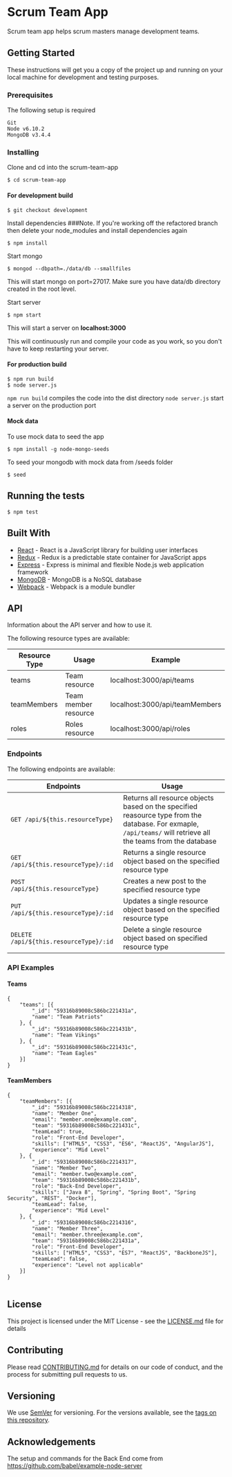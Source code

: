 # Scrum Team App

Scrum team app helps scrum masters manage development teams.

## Getting Started

These instructions will get you a copy of the project up and running on your local machine for development and testing purposes.

### Prerequisites

The following setup is required

```
Git
Node v6.10.2
MongoDB v3.4.4
```

### Installing

Clone and cd into the scrum-team-app

```
$ cd scrum-team-app
```

#### For development build

```
$ git checkout development
```

Install dependencies 
###Note. If you're working off the refactored branch then delete your node_modules and install dependencies again

```
$ npm install
```


    
Start mongo

```
$ mongod --dbpath=./data/db --smallfiles
```

This will start mongo on port=27017. Make sure you have data/db directory created in the root level.

Start server

```
$ npm start
```
This will start a server on **localhost:3000**

This will continuously run and compile your code as you work, so you don't have to keep restarting your server.


#### For production build
```
$ npm run build
$ node server.js
```
`npm run build` compiles the code into the dist directory
`node server.js` start a server on the production port

#### Mock data

To use mock data to seed the app
```
$ npm install -g node-mongo-seeds
```

To seed your mongodb with mock data from /seeds folder
```
$ seed
```

## Running the tests

```
$ npm test
```

## Built With

* [React](https://github.com/facebook/react) - React is a JavaScript library for building user interfaces
* [Redux](https://github.com/reactjs/redux) - Redux is a predictable state container for JavaScript apps
* [Express](https://expressjs.com/) - Express is minimal and flexible Node.js web application framework
* [MongoDB](https://www.mongodb.com/) - MongoDB is a NoSQL database
* [Webpack](https://github.com/webpack/webpack) - Webpack is a module bundler


## API

Information about the API server and how to use it.

The following resource types are available:

| Resource Type   | Usage          | Example       |
|-----------------|----------------|----------------
| teams | Team resource | localhost:3000/api/teams |
| teamMembers | Team member resource | localhost:3000/api/teamMembers |
| roles | Roles resource | localhost:3000/api/roles |

### Endpoints

The following endpoints are available:

| Endpoints       | Usage          |
|-----------------|----------------|
| `GET /api/${this.resourceType}` | Returns all resource objects based on the specified reasource type from the database. For exmaple, ``/api/teams/`` will retrieve all the teams from the database |
| `GET /api/${this.resourceType}/:id` | Returns a single resource object based on the specified resource type |
| `POST /api/${this.resourceType}` | Creates a new post to the specified resource type |
| `PUT /api/${this.resourceType}/:id` | Updates a single resource object based on the specified resource type |
| `DELETE /api/${this.resourceType}/:id` | Delete a single resource object based on specified resource type |


### API Examples

#### Teams

```
{
    "teams": [{
        "_id": "59316b89008c586bc221431a",
        "name": "Team Patriots"
    }, {
        "_id": "59316b89008c586bc221431b",
        "name": "Team Vikings"
    }, {
        "_id": "59316b89008c586bc221431c",
        "name": "Team Eagles"
    }]
}
```

#### TeamMembers

```
{
    "teamMembers": [{
        "_id": "59316b89008c586bc2214318",
        "name": "Member One",
        "email": "member.one@example.com",
        "team": "59316b89008c586bc221431c",
        "teamLead": true,
        "role": "Front-End Developer",
        "skills": ["HTML5", "CSS3", "ES6", "ReactJS", "AngularJS"],
        "experience": "Mid Level"
    }, {
        "_id": "59316b89008c586bc2214317",
        "name": "Member Two",
        "email": "member.two@example.com",
        "team": "59316b89008c586bc221431b",
        "role": "Back-End Developer",
        "skills": ["Java 8", "Spring", "Spring Boot", "Spring Security", "REST", "Docker"],
        "teamLead": false,
        "experience": "Mid Level"
    }, {
        "_id": "59316b89008c586bc2214316",
        "name": "Member Three",
        "email": "member.three@example.com",
        "team": "59316b89008c586bc221431a",
        "role": "Front-End Developer",
        "skills": ["HTML5", "CSS3", "ES7", "ReactJS", "BackboneJS"],
        "teamLead": false,
        "experience": "Level not applicable"
    }]
}


```



## License

This project is licensed under the MIT License - see the [LICENSE.md](LICENSE.md) file for details

## Contributing

Please read [CONTRIBUTING.md](https://github.com/keithb418/scrum-team-app/blob/development/CONTRIBUTING.md) for details on our code of conduct, and the process for submitting pull requests to us.

## Versioning

We use [SemVer](http://semver.org/) for versioning. For the versions available, see the [tags on this repository](https://github.com/keithb418/scrum-team-app/tags).

## Acknowledgements

The setup and commands for the Back End come from https://github.com/babel/example-node-server
